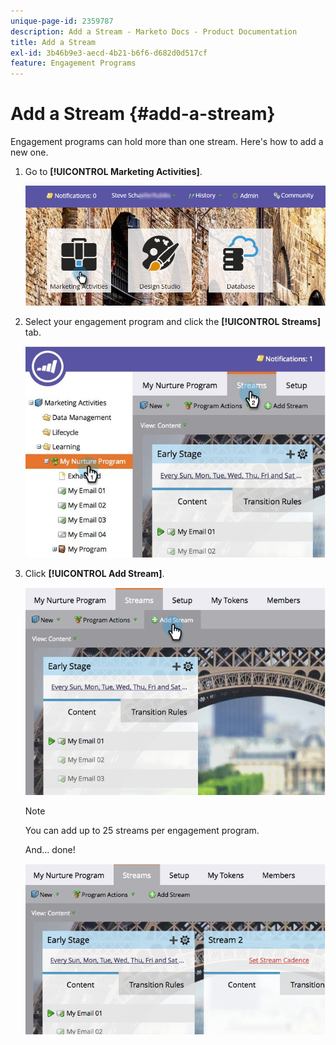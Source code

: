 ```yaml
---
unique-page-id: 2359787
description: Add a Stream - Marketo Docs - Product Documentation
title: Add a Stream
exl-id: 3b46b9e3-aecd-4b21-b6f6-d682d0d517cf
feature: Engagement Programs
---
```

# Add a Stream {#add-a-stream}

Engagement programs can hold more than one stream. Here's how to add a new one.

1. Go to **[!UICONTROL Marketing Activities]**.

   ![](assets/login-marketing-activities-2.png)

1. Select your engagement program and click the **[!UICONTROL Streams]** tab.

   ![](assets/streamstablifecycle.jpg)

1. Click **[!UICONTROL Add Stream]**.

   ![](assets/image2014-9-15-16-3a56-3a23.png)

   >[!NOTE]
   >
   >You can add up to 25 streams per engagement program.

   And... done!

   ![](assets/image2014-9-15-16-3a56-3a27.png)
